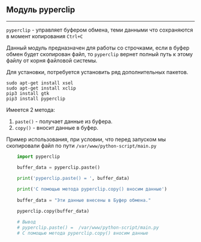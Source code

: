 Модуль pyperclip 
---
---
`pyperclip` - управляет буфером обмена, теми данными что 
сохраняются в момент копирования `Ctrl+C`

Данный модуль предназначен для работы со строчками, если
в буфер обмен будет скопирован файл, то `pyperclip` вернет 
полный путь к этому файлу от корня файловой системы.

Для установки, потребуется установить ряд 
дополнительных пакетов.

    sudo apt-get install xsel
    sudo apt-get install xclip
    pip3 install gtk
    pip3 install pyperclip

Имеется 2 метода:

1) `paste()` - получает данные из буфера. 
2) `copy()` - вносит данные в буфер.

Пример использования, при условии, что перед запуском мы
скопировали файл по пути `/var/www/python-script/main.py`

```python
    import pyperclip

    buffer_data = pyperclip.paste()
    
    print('pyperclip.paste() = ', buffer_data)

    print('С помощью метода pyperclip.copy() вносим данные')
    
    buffer_data = "Эти данные внесены в Буфер обмена."

    pyperclip.copy(buffer_data)

    # Вывод
    # pyperclip.paste() =  /var/www/python-script/main.py
    # С помощью метода pyperclip.copy() вносим данные
```